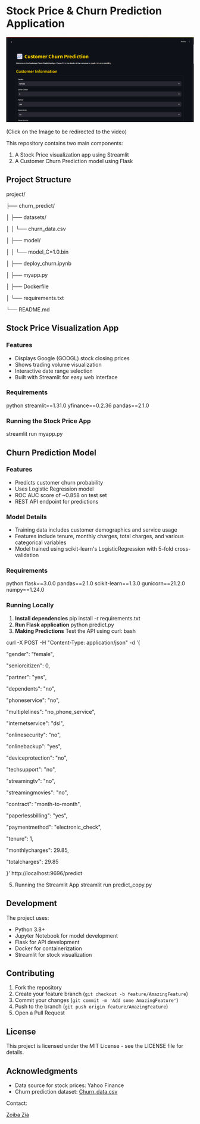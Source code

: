 # Stock Price & Churn Prediction Application

[![Demo Video](https://github.com/abioz-aiz/churn_predict/blob/main/Screenshot%202024-11-29%20144319.png)](https://youtu.be/kN9NdZ2h2w8)

(Click on the Image to be redirected to the video)

This repository contains two main components:
1. A Stock Price visualization app using Streamlit
2. A Customer Churn Prediction model using Flask

## Project Structure

project/

├── churn_predict/

│ ├── datasets/

│ │ └── churn_data.csv

│ ├── model/

│ │ └── model_C=1.0.bin

│ ├── deploy_churn.ipynb

│ ├── myapp.py

│ ├── Dockerfile

│ └── requirements.txt

└── README.md


## Stock Price Visualization App

### Features
- Displays Google (GOOGL) stock closing prices
- Shows trading volume visualization
- Interactive date range selection
- Built with Streamlit for easy web interface

### Requirements

python
streamlit==1.31.0
yfinance==0.2.36
pandas==2.1.0


### Running the Stock Price App

   streamlit run myapp.py

## Churn Prediction Model

### Features
- Predicts customer churn probability
- Uses Logistic Regression model
- ROC AUC score of ~0.858 on test set
- REST API endpoint for predictions

### Model Details
- Training data includes customer demographics and service usage
- Features include tenure, monthly charges, total charges, and various categorical variables
- Model trained using scikit-learn's LogisticRegression with 5-fold cross-validation

### Requirements

python
flask==3.0.0
pandas==2.1.0
scikit-learn==1.3.0
gunicorn==21.2.0
numpy==1.24.0

### Running Locally

1. **Install dependencies**
   pip install -r requirements.txt
2. **Run Flask application**
   python predict.py
3. **Making Predictions**
   Test the API using curl:
   bash
   
curl -X POST -H "Content-Type: application/json" -d '{

"gender": "female",

"seniorcitizen": 0,

"partner": "yes",

"dependents": "no",

"phoneservice": "no",

"multiplelines": "no_phone_service",

"internetservice": "dsl",

"onlinesecurity": "no",

"onlinebackup": "yes",

"deviceprotection": "no",

"techsupport": "no",

"streamingtv": "no",

"streamingmovies": "no",

"contract": "month-to-month",

"paperlessbilling": "yes",

"paymentmethod": "electronic_check",

"tenure": 1,

"monthlycharges": 29.85,

"totalcharges": 29.85

}' http://localhost:9696/predict

5. Running the Streamlit App
   streamlit run predict_copy.py

## Development

The project uses:
- Python 3.8+
- Jupyter Notebook for model development
- Flask for API development
- Docker for containerization
- Streamlit for stock visualization

## Contributing

1. Fork the repository
2. Create your feature branch (`git checkout -b feature/AmazingFeature`)
3. Commit your changes (`git commit -m 'Add some AmazingFeature'`)
4. Push to the branch (`git push origin feature/AmazingFeature`)
5. Open a Pull Request

## License

This project is licensed under the MIT License - see the LICENSE file for details.

## Acknowledgments

- Data source for stock prices: Yahoo Finance
- Churn prediction dataset: [Churn_data.csv](https://github.com/abioz-aiz/churn_predict/blob/main/datasets/churn_data.csv)

Contact: 

[Zoiba Zia](https://www.linkedin.com/in/zoiba/)
